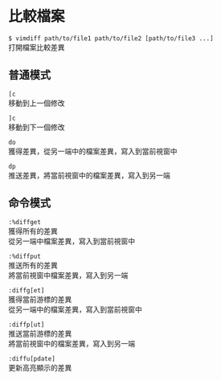 # 比較檔案

`$ vimdiff path/to/file1 path/to/file2 [path/to/file3 ...]`  
打開檔案比較差異

## 普通模式

`[c`  
移動到上一個修改

`]c`  
移動到下一個修改

`do`  
獲得差異，從另一端中的檔案差異，寫入到當前視窗中

`dp`  
推送差異，將當前視窗中的檔案差異，寫入到另一端

## 命令模式

`:%diffget`  
獲得所有的差異  
從另一端中檔案差異，寫入到當前視窗中

`:%diffput`  
推送所有的差異  
將當前視窗中檔案差異，寫入到另一端

`:diffg[et]`  
獲得當前游標的差異  
從另一端中的檔案差異，寫入到當前視窗中

`:diffp[ut]`  
推送當前游標的差異  
將當前視窗中的檔案差異，寫入到另一端

`:diffu[pdate]`  
更新高亮顯示的差異





